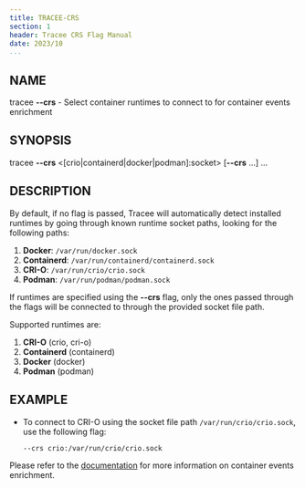 ```yaml
---
title: TRACEE-CRS
section: 1
header: Tracee CRS Flag Manual
date: 2023/10
...
```


## NAME

tracee **\-\-crs** - Select container runtimes to connect to for container events enrichment

## SYNOPSIS

tracee **\-\-crs** <[crio|containerd|docker|podman]:socket\> [**\-\-crs** ...] ...

## DESCRIPTION

By default, if no flag is passed, Tracee will automatically detect installed runtimes by going through known runtime socket paths, looking for the following paths:

1. **Docker**:     `/var/run/docker.sock`
2. **Containerd**: `/var/run/containerd/containerd.sock`
3. **CRI-O**:      `/var/run/crio/crio.sock`
4. **Podman**:     `/var/run/podman/podman.sock`

If runtimes are specified using the **\-\-crs** flag, only the ones passed through the flags will be connected to through the provided socket file path.

Supported runtimes are:

1. **CRI-O** (crio, cri-o)
2. **Containerd** (containerd)
3. **Docker** (docker)
4. **Podman** (podman)

## EXAMPLE

- To connect to CRI-O using the socket file path `/var/run/crio/crio.sock`, use the following flag:

  ```console
  --crs crio:/var/run/crio/crio.sock
  ```

Please refer to the [documentation](../install/container-engines.md) for more information on container events enrichment.
